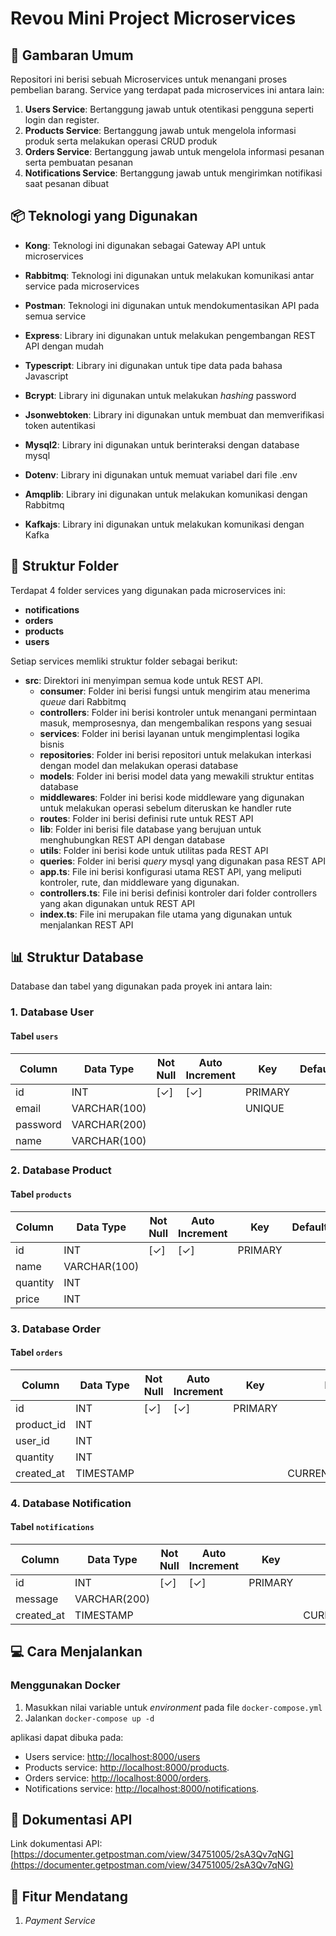 # Revou Mini Project Microservices

## 📌 Gambaran Umum

Repositori ini berisi sebuah Microservices untuk menangani proses pembelian barang. Service yang terdapat pada microservices ini antara lain:

1. **Users Service**: Bertanggung jawab untuk otentikasi pengguna seperti login dan register.
2. **Products Service**: Bertanggung jawab untuk mengelola informasi produk serta melakukan operasi CRUD produk
3. **Orders Service**: Bertanggung jawab untuk mengelola informasi pesanan serta pembuatan pesanan
4. **Notifications Service**: Bertanggung jawab untuk mengirimkan notifikasi saat pesanan dibuat

## 📦 Teknologi yang Digunakan

- **Kong**: Teknologi ini digunakan sebagai Gateway API untuk microservices
- **Rabbitmq**: Teknologi ini digunakan untuk melakukan komunikasi antar service pada microservices
- **Postman**: Teknologi ini digunakan untuk mendokumentasikan API pada semua service

- **Express**: Library ini digunakan untuk melakukan pengembangan REST API dengan mudah
- **Typescript**: Library ini digunakan untuk tipe data pada bahasa Javascript
- **Bcrypt**: Library ini digunakan untuk melakukan _hashing_ password
- **Jsonwebtoken**: Library ini digunakan untuk membuat dan memverifikasi token autentikasi
- **Mysql2**: Library ini digunakan untuk berinteraksi dengan database mysql
- **Dotenv**: Library ini digunakan untuk memuat variabel dari file .env
- **Amqplib**: Library ini digunakan untuk melakukan komunikasi dengan Rabbitmq
- **Kafkajs**: Library ini digunakan untuk melakukan komunikasi dengan Kafka

## 📁 Struktur Folder

Terdapat 4 folder services yang digunakan pada microservices ini:

- **notifications**
- **orders**
- **products**
- **users**

Setiap services memliki struktur folder sebagai berikut:

- **src**: Direktori ini menyimpan semua kode untuk REST API.
  - **consumer**: Folder ini berisi fungsi untuk mengirim atau menerima _queue_ dari Rabbitmq
  - **controllers**: Folder ini berisi kontroler untuk menangani permintaan masuk, memprosesnya, dan mengembalikan respons yang sesuai
  - **services**: Folder ini berisi layanan untuk mengimplentasi logika bisnis
  - **repositories**: Folder ini berisi repositori untuk melakukan interkasi dengan model dan melakukan operasi database
  - **models**: Folder ini berisi model data yang mewakili struktur entitas database
  - **middlewares**: Folder ini berisi kode middleware yang digunakan untuk melakukan operasi sebelum diteruskan ke handler rute
  - **routes**: Folder ini berisi definisi rute untuk REST API
  - **lib**: Folder ini berisi file database yang berujuan untuk menghubungkan REST API dengan database
  - **utils**: Folder ini berisi kode untuk utilitas pada REST API
  - **queries**: Folder ini berisi _query_ mysql yang digunakan pasa REST API
  - **app.ts**: File ini berisi konfigurasi utama REST API, yang meliputi kontroler, rute, dan middleware yang digunakan.
  - **controllers.ts**: File ini berisi definisi kontroler dari folder controllers yang akan digunakan untuk REST API
  - **index.ts**: File ini merupakan file utama yang digunakan untuk menjalankan REST API

## 📊 Struktur Database

Database dan tabel yang digunakan pada proyek ini antara lain:

### 1. Database User

#### Tabel `users`

| Column   | Data Type    | Not Null | Auto Increment | Key     | Default |
| -------- | ------------ | -------- | -------------- | ------- | ------- |
| id       | INT          | [✓]      | [✓]            | PRIMARY |         |
| email    | VARCHAR(100) |          |                | UNIQUE  |         |
| password | VARCHAR(200) |          |                |         |         |
| name     | VARCHAR(100) |          |                |         |         |

### 2. Database Product

#### Tabel `products`

| Column   | Data Type    | Not Null | Auto Increment | Key     | Default |
| -------- | ------------ | -------- | -------------- | ------- | ------- |
| id       | INT          | [✓]      | [✓]            | PRIMARY |         |
| name     | VARCHAR(100) |          |                |         |         |
| quantity | INT          |          |                |         |         |
| price    | INT          |          |                |         |         |

### 3. Database Order

#### Tabel `orders`

| Column     | Data Type | Not Null | Auto Increment | Key     | Default           |
| ---------- | --------- | -------- | -------------- | ------- | ----------------- |
| id         | INT       | [✓]      | [✓]            | PRIMARY |                   |
| product_id | INT       |          |                |         |                   |
| user_id    | INT       |          |                |         |                   |
| quantity   | INT       |          |                |         |                   |
| created_at | TIMESTAMP |          |                |         | CURRENT_TIMESTAMP |

### 4. Database Notification

#### Tabel `notifications`

| Column     | Data Type    | Not Null | Auto Increment | Key     | Default           |
| ---------- | ------------ | -------- | -------------- | ------- | ----------------- |
| id         | INT          | [✓]      | [✓]            | PRIMARY |                   |
| message    | VARCHAR(200) |          |                |         |                   |
| created_at | TIMESTAMP    |          |                |         | CURRENT_TIMESTAMP |

## 💻 Cara Menjalankan

### Menggunakan Docker

1. Masukkan nilai variable untuk _environment_ pada file `docker-compose.yml`
2. Jalankan `docker-compose up -d`

aplikasi dapat dibuka pada:

- Users service: [http://localhost:8000/users](http://localhost:8000/users)
- Products service: [http://localhost:8000/products](http://localhost:8000/products).
- Orders service: [http://localhost:8000/orders](http://localhost:8000/orders).
- Notifications service: [http://localhost:8000/notifications](http://localhost:8000/notifications).

## 📄 Dokumentasi API

Link dokumentasi API: [https://documenter.getpostman.com/view/34751005/2sA3Qv7qNG](https://documenter.getpostman.com/view/34751005/2sA3Qv7qNG)

## 🚧 Fitur Mendatang

1. _Payment Service_
